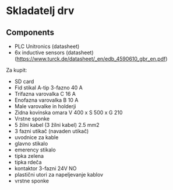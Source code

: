 # Skladatelj drv
## Components
* PLC Unitronics (datasheet)
* 6x inductive sensors (datasheet)(https://www.turck.de/datasheet/_en/edb_4590610_gbr_en.pdf)

Za kupit:
* SD card
* Fid stikal A-tip 3-fazno 40 A
* Trifazna varovalka C 16 A
* Enofazna varovalka B 10 A
* Male varovalke in holderji
* Zidna kovinska omara V 400 x S 500 x G 210
* Vrstne sponke
* 5 žilni kabel (3 žilni kabel) 2.5 mm2
* 3 fazni utikač (navaden utikač)
* uvodnice za kable
* glavno stikalo
* emerency stikalo
* tipka zelena
* tipka rdeča
* kontaktor 3-fazni 24V NO
* plastični utori za napeljevanje kablov
* vrstne sponke